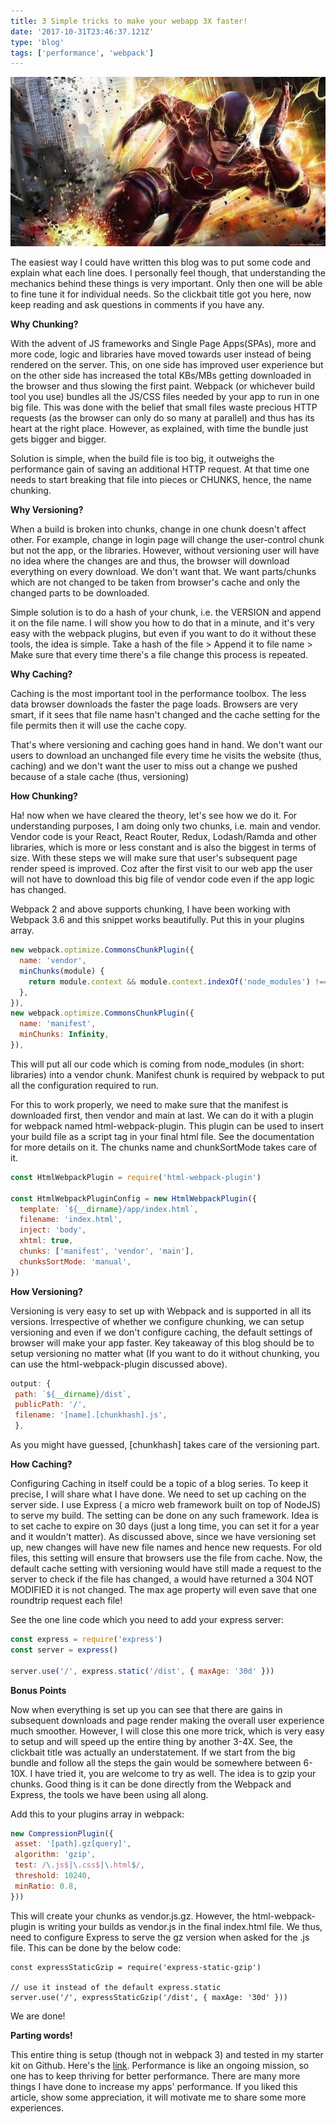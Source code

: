 ```yaml
---
title: 3 Simple tricks to make your webapp 3X faster!
date: '2017-10-31T23:46:37.121Z'
type: 'blog'
tags: ['performance', 'webpack']
---
```



![Flash: The Fastest Man Alive, Our web apps should be faster!](./flash.jpg)

The easiest way I could have written this blog was to put some code and explain what each line does. I personally feel though, that understanding the mechanics behind these things is very important. Only then one will be able to fine tune it for individual needs. So the clickbait title got you here, now keep reading and ask questions in comments if you have any.

**Why Chunking?**

With the advent of JS frameworks and Single Page Apps(SPAs), more and more code, logic and libraries have moved towards user instead of being rendered on the server. This, on one side has improved user experience but on the other side has increased the total KBs/MBs getting downloaded in the browser and thus slowing the first paint. Webpack (or whichever build tool you use) bundles all the JS/CSS files needed by your app to run in one big file. This was done with the belief that small files waste precious HTTP requests (as the browser can only do so many at parallel) and thus has its heart at the right place. However, as explained, with time the bundle just gets bigger and bigger.

Solution is simple, when the build file is too big, it outweighs the performance gain of saving an additional HTTP request. At that time one needs to start breaking that file into pieces or CHUNKS, hence, the name chunking. 

**Why Versioning?**

When a build is broken into chunks, change in one chunk doesn't affect other. For example, change in login page will change the user-control chunk but not the app, or the libraries. However, without versioning user will have no idea where the changes are and thus, the browser will download everything on every download. We don't want that. We want parts/chunks which are not changed to be taken from browser's cache and only the changed parts to be downloaded. 

Simple solution is to do a hash of your chunk, i.e. the VERSION and append it on the file name. I will show you how to do that in a minute, and it's very easy with the webpack plugins, but even if you want to do it without these tools, the idea is simple. Take a hash of the file > Append it to file name > Make sure that every time there's a file change this process is repeated. 

**Why Caching?**

Caching is the most important tool in the performance toolbox. The less data browser downloads the faster the page loads. Browsers are very smart, if it sees that file name hasn't changed and the cache setting for the file permits then it will use the cache copy.

That's where versioning and caching goes hand in hand. We don't want our users to download an unchanged file every time he visits the website (thus, caching) and we don't want the user to miss out a change we pushed because of a stale cache (thus, versioning)

**How Chunking?**

Ha! now when we have cleared the theory, let's see how we do it. For understanding purposes, I am doing only two chunks, i.e. main and vendor. Vendor code is your React, React Router, Redux, Lodash/Ramda and other libraries, which is more or less constant and is also the biggest in terms of size. With these steps we will make sure that user's subsequent page render speed is improved. Coz after the first visit to our web app the user will not have to download this big file of vendor code even if the app logic has changed.

Webpack 2 and above supports chunking, I have been working with Webpack 3.6 and this snippet works beautifully. Put this in your plugins array.

```javascript
new webpack.optimize.CommonsChunkPlugin({
  name: 'vendor',
  minChunks(module) {
    return module.context && module.context.indexOf('node_modules') !== -1;
  },
}),
new webpack.optimize.CommonsChunkPlugin({
  name: 'manifest',
  minChunks: Infinity,
}),
```
This will put all our code which is coming from node_modules (in short: libraries) into a vendor chunk. Manifest chunk is required by webpack to put all the configuration required to run.

For this to work properly, we need to make sure that the manifest is downloaded first, then vendor and main at last. We can do it with a plugin for webpack named html-webpack-plugin. This plugin can be used to insert your build file as a script tag in your final html file. See the documentation for more details on it. The chunks name and chunkSortMode takes care of it.

```javascript
const HtmlWebpackPlugin = require('html-webpack-plugin')

const HtmlWebpackPluginConfig = new HtmlWebpackPlugin({
  template: `${__dirname}/app/index.html`,
  filename: 'index.html',
  inject: 'body',
  xhtml: true,
  chunks: ['manifest', 'vendor', 'main'],
  chunksSortMode: 'manual',
})
```

**How Versioning?**

Versioning is very easy to set up with Webpack and is supported in all its versions. Irrespective of whether we configure chunking, we can setup versioning and even if we don't configure caching, the default settings of browser will make your app faster. Key takeaway of this blog should be to setup versioning no matter what (If you want to do it without chunking, you can use the html-webpack-plugin discussed above).

```javascript
output: {
 path: `${__dirname}/dist`,
 publicPath: '/',
 filename: '[name].[chunkhash].js',
 },
 ```
As you might have guessed, [chunkhash] takes care of the versioning part.

**How Caching?**

Configuring Caching in itself could be a topic of a blog series. To keep it precise, I will share what I have done. We need to set up caching on the server side. I use Express ( a micro web framework built on top of NodeJS) to serve my build. The setting can be done on any such framework. Idea is to set cache to expire on 30 days (just a long time, you can set it for a year and it wouldn't matter). As discussed above, since we have versioning set up, new changes will have new file names and hence new requests. For old files, this setting will ensure that browsers use the file from cache. Now, the default cache setting with versioning would have still made a request to the server to check if the file has changed, a would have returned a 304 NOT MODIFIED it is not changed. The max age property will even save that one roundtrip request each file!

See the one line code which you need to add your express server:

```javascript
const express = require('express')
const server = express()

server.use('/', express.static('/dist', { maxAge: '30d' }))
```

**Bonus Points**

Now when everything is set up you can see that there are gains in subsequent downloads and page render making the overall user experience much smoother. However, I will close this one more trick, which is very easy to setup and will speed up the entire thing by another 3-4X. See, the clickbait title was actually an understatement. If we start from the big bundle and follow all the steps the gain would be somewhere between 6-10X. I have tried it, you are welcome to try as well. The idea is to gzip your chunks. Good thing is it can be done directly from the Webpack and Express, the tools we have been using all along.

Add this to your plugins array in webpack:

```javascript
new CompressionPlugin({
 asset: '[path].gz[query]',
 algorithm: 'gzip',
 test: /\.js$|\.css$|\.html$/,
 threshold: 10240,
 minRatio: 0.8,
}))
```

This will create your chunks as vendor.js.gz. However, the html-webpack-plugin is writing your builds as vendor.js in the final index.html file. We thus, need to configure Express to serve the gz version when asked for the .js file. This can be done by the below code:

```
const expressStaticGzip = require('express-static-gzip')

// use it instead of the default express.static
server.use('/', expressStaticGzip('/dist', { maxAge: '30d' }))
```
We are done!

**Parting words!**

This entire thing is setup (though not in webpack 3) and tested in my starter kit on Github. Here's the [link](https://github.com/tanaypratap/react-webpack2-starter). Performance is like an ongoing mission, so one has to keep thriving for better performance. There are many more things I have done to increase my apps' performance. If you liked this article, show some appreciation, it will motivate me to share some more experiences. 
